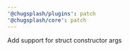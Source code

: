 ```yaml
---
'@chugsplash/plugins': patch
'@chugsplash/core': patch
---
```


Add support for struct constructor args
